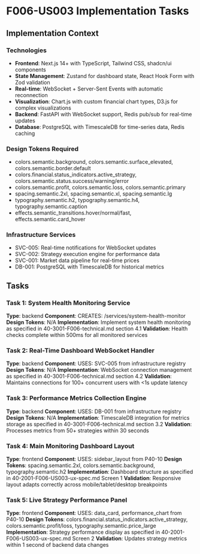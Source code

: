 # F006-US003 Implementation Tasks

## Implementation Context

### Technologies
- **Frontend**: Next.js 14+ with TypeScript, Tailwind CSS, shadcn/ui components
- **State Management**: Zustand for dashboard state, React Hook Form with Zod validation
- **Real-time**: WebSocket + Server-Sent Events with automatic reconnection
- **Visualization**: Chart.js with custom financial chart types, D3.js for complex visualizations
- **Backend**: FastAPI with WebSocket support, Redis pub/sub for real-time updates
- **Database**: PostgreSQL with TimescaleDB for time-series data, Redis caching

### Design Tokens Required
- colors.semantic.background, colors.semantic.surface_elevated, colors.semantic.border.default
- colors.financial.status_indicators.active_strategy, colors.semantic.status.success/warning/error
- colors.semantic.profit, colors.semantic.loss, colors.semantic.primary
- spacing.semantic.2xl, spacing.semantic.xl, spacing.semantic.lg
- typography.semantic.h2, typography.semantic.h4, typography.semantic.caption
- effects.semantic_transitions.hover/normal/fast, effects.semantic.card_hover

### Infrastructure Services
- SVC-005: Real-time notifications for WebSocket updates
- SVC-002: Strategy execution engine for performance data
- SVC-001: Market data pipeline for real-time prices
- DB-001: PostgreSQL with TimescaleDB for historical metrics

## Tasks

### Task 1: System Health Monitoring Service
**Type**: backend
**Component**: CREATES: /services/system-health-monitor
**Design Tokens**: N/A
**Implementation**: 
Implement system health monitoring as specified in 40-3001-F006-technical.md section 4.1
**Validation**: Health checks complete within 500ms for all monitored services

### Task 2: Real-Time Dashboard WebSocket Handler
**Type**: backend
**Component**: USES: SVC-005 from infrastructure registry
**Design Tokens**: N/A
**Implementation**: 
WebSocket connection management as specified in 40-3001-F006-technical.md section 4.2
**Validation**: Maintains connections for 100+ concurrent users with <1s update latency

### Task 3: Performance Metrics Collection Engine
**Type**: backend
**Component**: USES: DB-001 from infrastructure registry
**Design Tokens**: N/A
**Implementation**: 
TimescaleDB integration for metrics storage as specified in 40-3001-F006-technical.md section 3.2
**Validation**: Processes metrics from 50+ strategies within 30 seconds

### Task 4: Main Monitoring Dashboard Layout
**Type**: frontend
**Component**: USES: sidebar_layout from P40-10
**Design Tokens**: spacing.semantic.2xl, colors.semantic.background, typography.semantic.h2
**Implementation**: 
Dashboard structure as specified in 40-2001-F006-US003-ux-spec.md Screen 1
**Validation**: Responsive layout adapts correctly across mobile/tablet/desktop breakpoints

### Task 5: Live Strategy Performance Panel
**Type**: frontend
**Component**: USES: data_card, performance_chart from P40-10
**Design Tokens**: colors.financial.status_indicators.active_strategy, colors.semantic.profit/loss, typography.semantic.price_large
**Implementation**: 
Strategy performance display as specified in 40-2001-F006-US003-ux-spec.md Screen 2
**Validation**: Updates strategy metrics within 1 second of backend data changes